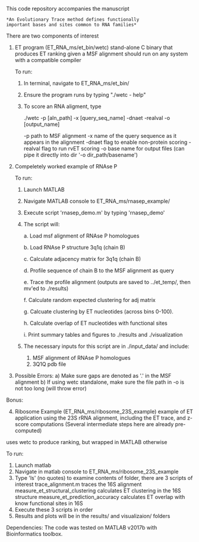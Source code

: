 This code repository accompanies the manuscript

	*An Evolutionary Trace method defines functionally
	important bases and sites common to RNA families*

There are two components of interest

1. ET program (ET_RNA_ms/et_bin/wetc)
	stand-alone C binary that produces ET ranking given a MSF alignment
	should run on any system with a compatible compiler		
			
	To run:
	1) In terminal, navigate to ET_RNA_ms/et_bin/
	2) Ensure the program runs by typing "./wetc - help"
	3) To score an RNA aligment, type
	
		./wetc -p [aln_path] -x [query_seq_name] -dnaet -realval -o [output_name]

		-p 		path to MSF alignment
		-x 		name of the query sequence as it appears in the alignment
		-dnaet		flag to enable non-protein scoring
		-realval	flag to run rvET scoring
		-o		base name for output files (can pipe it directly
          into dir '-o dir_path/basename')

2. Compeletely worked example of RNAse P

   To run:
   1. Launch MATLAB
   2. Navigate MATLAB console to ET_RNA_ms/rnasep_example/
   3. Execute script 'rnasep_demo.m' by typing 'rnasep_demo'
   4. The script will:

      a. Load msf alignment of RNAse P homologues

      b. Load RNAse P structure 3q1q (chain B)

      c. Calculate adjacency matrix for 3q1q (chain B)

      d. Profile sequence of chain B to the MSF alignment as query 

      e. Trace the profile alignment
           (outputs are saved to ../et_temp/, then mv'ed
            to ./results) 

      f. Calculate random expected clustering for adj matrix

      g. Calcuate clustering by ET nucleotides (across bins 0-100).

      h. Calculate overlap of ET nucleotides with functional sites

      i. Print summary tables and figures to ./results and ./visualization

   5. The necessary inputs for this script are in ./input_data/
      and include:

      1. MSF alignment of RNAse P homologues
      2. 3Q1Q pdb file

3. Possible Errors:
    a) Make sure gaps are denoted as '.' in the MSF alignment
    b) If using wetc standalone, make sure the file path in -o
       is not too long (will throw error)


Bonus:

4. Ribosome Example (ET_RNA_ms/ribosome_23S_example)
  example of ET application using the 23S rRNA alignment,
  including the ET trace, and z-score computations
  (Several intermediate steps here are already pre-computed)
  
  uses wetc to produce ranking, but wrapped in MATLAB otherwise

  To run:
  1. Launch matlab
  2. Navigate in matlab console to ET_RNA_ms/ribosome_23S_example
  3. Type 'ls' (no quotes) to examine contents of folder, there are 3 scripts of interest
    trace_alignment.m     traces the 16S alignment
    measure_et_structural_clustering  calculates ET clustering in the 16S structure
    measure_et_prediction_accuracy    calculates ET overlap with know functional sites in 16S
  4. Execute these 3 scripts in order
  5. Results and plots will be in the results/ and visualizaion/ folders

Dependencies: The code was tested on MATLAB v2017b with Bioinformatics toolbox.
